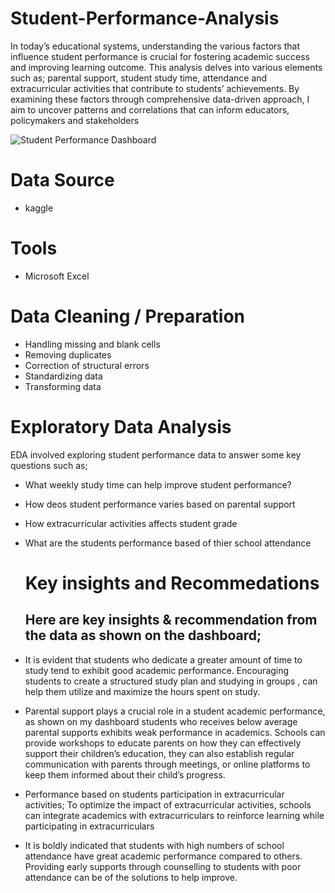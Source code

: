 # Student-Performance-Analysis

In today’s educational systems, understanding the various factors that influence student performance is crucial for fostering academic success and improving learning outcome.
This analysis delves into various elements such as; parental support, student study time, attendance and extracurricular activities that contribute to students’ achievements.
By examining these factors through comprehensive data-driven approach, I aim to uncover patterns and correlations that can inform educators, policymakers and stakeholders

![Student Performance Dashboard](https://github.com/user-attachments/assets/c536fd01-5237-4f6c-9b91-8655ff395184)

# Data Source
- kaggle
  
# Tools
- Microsoft Excel

# Data Cleaning / Preparation
- Handling missing and blank cells
- Removing duplicates
- Correction of structural errors
- Standardizing data
- Transforming data

# Exploratory Data Analysis
EDA involved exploring student performance data to answer some key questions such as;
- What weekly study time can help improve student performance?
- How deos student performance varies based on parental support
- How extracurricular activities affects student grade
- What are the students performance based of thier school attendance

  # Key insights and Recommedations
  ## Here are key insights & recommendation from the data as shown on the dashboard;
- It is evident that students who dedicate a greater amount of time to study tend to exhibit good academic performance.
Encouraging students to create a structured study plan and studying in groups , can help them utilize and maximize the hours spent on study.

- Parental support plays a crucial role in a student academic performance, as shown on my dashboard students who receives below average
parental supports exhibits weak performance in academics. 
Schools can provide workshops to educate parents on how they can effectively support their children’s education, they can also establish
regular communication with parents through meetings, or online platforms to keep them informed about their child’s progress.

- Performance based on students participation in extracurricular activities; To optimize the impact of extracurricular activities,
  schools can integrate academics with extracurriculars to reinforce learning while participating in extracurriculars

- It is boldly indicated that students with high numbers of school attendance have great academic performance compared to others.
 Providing early supports through counselling to students with poor attendance can be of the solutions to help improve.

  


  

















